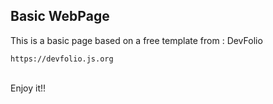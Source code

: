 ## Basic WebPage

This is a basic page based on a free template from : DevFolio
```
https://devfolio.js.org
```
<br>
Enjoy it!!
